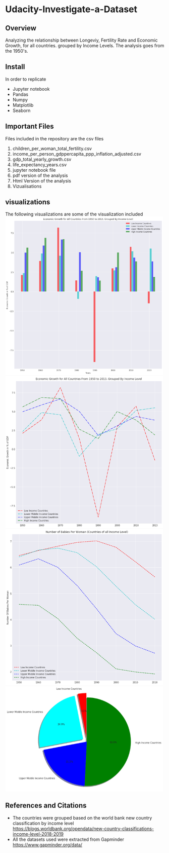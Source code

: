 # Udacity-Investigate-a-Dataset

## Overview

Analyzing the relationship between Longeviy, Fertility Rate and Economic Growth, 
for all countries. grouped by Income Levels.
The analysis goes from the 1950's. 

## Install

In order to replicate 
* Jupyter notebook
* Pandas
* Numpy
* Matplotlib
* Seaborn
 
 ## Important Files
 
 Files included in the repository are the csv files
 1. children_per_woman_total_fertility.csv
 2. income_per_person_gdppercapita_ppp_inflation_adjusted.csv
 3. gdp_total_yearly_growth.csv
 4. life_expectancy_years.csv
 5. jupyter notebook file
 6. pdf version of the analysis
 7. Html Version of the analysis
 8. Vizualisations
 
 ## visualizations 
The following visualizations are some of the visualization included
 <img src="Economic%20Growth%202.png" width=500> 
 <img src="Economic%20Growth.png" width=500>
 <img src="Fertility.png" width=500>
 <img src="GroupsProportions.png" width=500>


 
 ## References and Citations
 
 * The countries were grouped based on the world bank new country classification by income level
 https://blogs.worldbank.org/opendata/new-country-classifications-income-level-2018-2019
 * All the datasets used were extracted from Gapminder
 https://www.gapminder.org/data/
